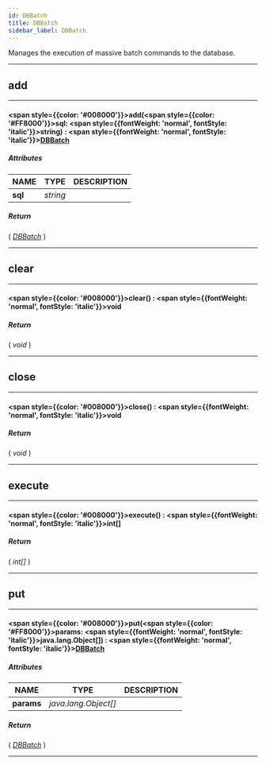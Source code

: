 ```yaml
---
id: DBBatch
title: DBBatch
sidebar_label: DBBatch
---
```


Manages the execution of massive batch commands to the database.

---

## add

---

#### <span style={{color: '#008000'}}>add</span>(<span style={{color: '#FF8000'}}>sql</span>: <span style={{fontWeight: 'normal', fontStyle: 'italic'}}>string</span>) : <span style={{fontWeight: 'normal', fontStyle: 'italic'}}>[DBBatch](/docs/library/objects/DBBatch)</span>
##### Attributes

| NAME | TYPE | DESCRIPTION |
|---|---|---|
| **sql** | _string_ |   |

##### Return

( _[DBBatch](/docs/library/objects/DBBatch)_ )


---

## clear

---

#### <span style={{color: '#008000'}}>clear</span>() : <span style={{fontWeight: 'normal', fontStyle: 'italic'}}>void</span>
##### Return

( _void_ )


---

## close

---

#### <span style={{color: '#008000'}}>close</span>() : <span style={{fontWeight: 'normal', fontStyle: 'italic'}}>void</span>
##### Return

( _void_ )


---

## execute

---

#### <span style={{color: '#008000'}}>execute</span>() : <span style={{fontWeight: 'normal', fontStyle: 'italic'}}>int[]</span>
##### Return

( _int[]_ )


---

## put

---

#### <span style={{color: '#008000'}}>put</span>(<span style={{color: '#FF8000'}}>params</span>: <span style={{fontWeight: 'normal', fontStyle: 'italic'}}>java.lang.Object[]</span>) : <span style={{fontWeight: 'normal', fontStyle: 'italic'}}>[DBBatch](/docs/library/objects/DBBatch)</span>
##### Attributes

| NAME | TYPE | DESCRIPTION |
|---|---|---|
| **params** | _java.lang.Object[]_ |   |

##### Return

( _[DBBatch](/docs/library/objects/DBBatch)_ )


---

